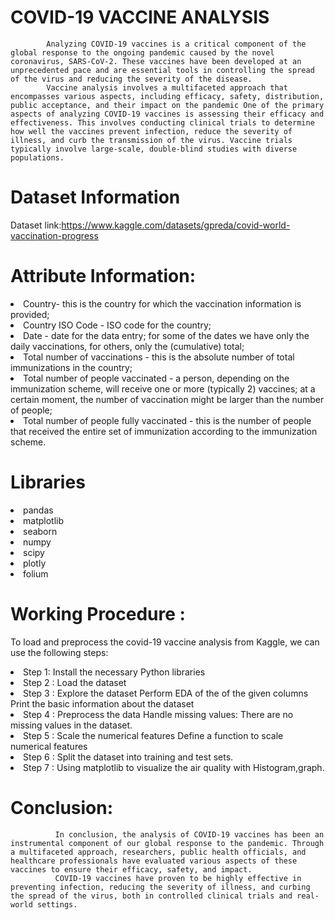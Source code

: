 # COVID-19 VACCINE ANALYSIS

            Analyzing COVID-19 vaccines is a critical component of the global response to the ongoing pandemic caused by the novel coronavirus, SARS-CoV-2. These vaccines have been developed at an unprecedented pace and are essential tools in controlling the spread of the virus and reducing the severity of the disease.
            Vaccine analysis involves a multifaceted approach that encompasses various aspects, including efficacy, safety, distribution, public acceptance, and their impact on the pandemic One of the primary aspects of analyzing COVID-19 vaccines is assessing their efficacy and effectiveness. This involves conducting clinical trials to determine how well the vaccines prevent infection, reduce the severity of illness, and curb the transmission of the virus. Vaccine trials typically involve large-scale, double-blind studies with diverse populations.  

         
# Dataset Information

Dataset link:https://www.kaggle.com/datasets/gpreda/covid-world-vaccination-progress 
 


# Attribute Information:

<li> Country- this is the country for which the vaccination information is provided;
 <li>Country ISO Code - ISO code for the country; 
<li>Date - date for the data entry; for some of the dates we have only the daily vaccinations, for others, only the (cumulative) total;
<li> Total number of vaccinations - this is the absolute number of total immunizations in the country; 
<li>Total number of people vaccinated - a person, depending on the immunization scheme, will receive one or more (typically 2) vaccines; at a certain moment, the number of vaccination might be larger than the number of people; 
<li>Total number of people fully vaccinated - this is the number of people that received the entire set of immunization according to the immunization scheme.

# Libraries

<li>pandas
<li>matplotlib
<li>seaborn
<li>numpy
<li>scipy
<li>plotly
<li>folium

# Working Procedure :

 To load and preprocess the covid-19 vaccine analysis from Kaggle, we can use the following steps:
<li>Step 1:
Install the necessary Python libraries
<li>Step 2 :
Load the dataset
<li>Step 3 :
Explore the dataset
Perform EDA of the of the given columns
Print the basic information about the dataset
<li>Step 4 :
Preprocess the data
Handle missing values: There are no missing values in the dataset.
<li>Step 5 :
Scale the numerical features
Define a function to scale numerical features
<li>Step 6 :
Split the dataset into training and test sets.
<li>Step 7 :
Using matplotlib to visualize the air quality with Histogram,graph.
         
# Conclusion:
           
              In conclusion, the analysis of COVID-19 vaccines has been an instrumental component of our global response to the pandemic. Through a multifaceted approach, researchers, public health officials, and healthcare professionals have evaluated various aspects of these vaccines to ensure their efficacy, safety, and impact. 
              COVID-19 vaccines have proven to be highly effective in preventing infection, reducing the severity of illness, and curbing the spread of the virus, both in controlled clinical trials and real-world settings.
